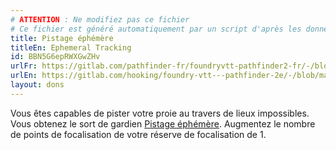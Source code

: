 ```yaml
---
# ATTENTION : Ne modifiez pas ce fichier
# Ce fichier est généré automatiquement par un script d'après les données du module Foundry VTT officiel et de sa traduction
title: Pistage éphémère
titleEn: Ephemeral Tracking
id: BBN5G6epRWXGwZHv
urlFr: https://gitlab.com/pathfinder-fr/foundryvtt-pathfinder2-fr/-/blob/master/data/feats/BBN5G6epRWXGwZHv.htm
urlEn: https://gitlab.com/hooking/foundry-vtt---pathfinder-2e/-/blob/master/packs/data/feats.db/ephemeral-tracking.json
layout: dons
---
```

Vous êtes capables de pister votre proie au travers de lieux impossibles. Vous obtenez le sort de gardien [Pistage éphémère](../sorts/pistage-éphémère.html). Augmentez le nombre de points de focalisation de votre réserve de focalisation de 1.
